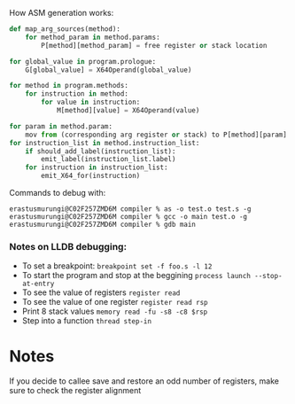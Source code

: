 How ASM generation works:

```python
def map_arg_sources(method): 
	for method_param in method.params:
		P[method][method_param] = free register or stack location

for global_value in program.prologue:
	G[global_value] = X64Operand(global_value)

for method in program.methods:
	for instruction in method:
		for value in instruction:
			M[method][value] = X64Operand(value)

for param in method.param:
	mov from (corresponding arg register or stack) to P[method][param]
for instruction_list in method.instruction_list:
	if should_add_label(instruction_list):
		emit_label(instruction_list.label)
	for instruction in instruction_list:
		emit_X64_for(instruction)

 ```

Commands to debug with:
```
erastusmurungi@C02F257ZMD6M compiler % as -o test.o test.s -g
erastusmurungi@C02F257ZMD6M compiler % gcc -o main test.o -g 
erastusmurungi@C02F257ZMD6M compiler % gdb main
```


### Notes on LLDB debugging:

- To set a breakpoint:
  `breakpoint set -f foo.s -l 12`
- To start the program and stop at the beggining
  `process launch --stop-at-entry`
- To see the value of registers
  `register read`
- To see the value of one register
  `register read rsp`
- Print 8 stack values
  `memory read -fu -s8 -c8 $rsp`
- Step into a function
  `thread step-in`



# Notes
If you decide to callee save and restore an odd number of registers, make sure to check the register alignment